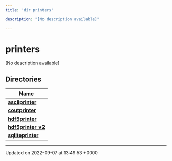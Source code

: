 ```yaml
---
title: 'dir printers'

description: "[No description available]"

---
```


# printers



[No description available]

## Directories

| Name           |
| -------------- |
| **[asciiprinter](/documentation/code/files/dir_5120f56b3414574fee819aefd9841500/#dir-asciiprinter)**  |
| **[coutprinter](/documentation/code/files/dir_d51409d5f329b7b26705cb610a651839/#dir-coutprinter)**  |
| **[hdf5printer](/documentation/code/files/dir_75ce01daeba79b9ffe4f7732a162e581/#dir-hdf5printer)**  |
| **[hdf5printer_v2](/documentation/code/files/dir_06eb31d65e33831ca8d51f824f95729d/#dir-hdf5printer-v2)**  |
| **[sqliteprinter](/documentation/code/files/dir_3ec350bc02989509507b01e697cb8166/#dir-sqliteprinter)**  |






-------------------------------

Updated on 2022-09-07 at 13:49:53 +0000
